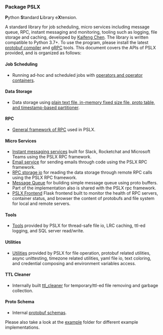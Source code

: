 ### Package PSLX
**P**ython **S**tandard **L**ibrary e**X**tension.

A standard library for job scheduling, micro services including message queue, RPC, instant messaging and monitoring, tooling 
such as logging, file storage and caching, developed by [Kaifeng Chen](<kfrancischen@gmail.com>). The library is written 
compatible to Python 3.7+. To use the program, please install the latest [protobuf compiler](https://github.com/protocolbuffers/protobuf)
and [gRPC](https://grpc.io/) tools. This document covers the APIs of PSLX provided, and is organized as follows:

#### Job Scheduling
* Running ad-hoc and scheduled jobs with [operators and operator containers](doc/docs/container.md).

#### Data Storage
* Data storage using [plain text file, in-memory fixed size file, proto table, and timestamp-based partitioner](doc/docs/storage.md).

#### RPC
* [General framework of RPC](doc/docs/rpc.md) used in PSLX.

#### Micro Services
* [Instant messaging services](doc/docs/micro_services/instant_messaging.md) built for Slack, Rocketchat and Microsoft Teams using the PSLX RPC framework.
* [Email service](doc/docs/micro_services/email.md) for sending emails through code using the PSLX RPC framework.
* [RPC storage io](doc/docs/micro_services/rpc_storage_io.md) for reading the data storage through remote RPC calls using the PSLX RPC framework.
* [Message Queue](doc/docs/micro_services/message_queue.md) for building simple message queue using proto buffers. Part of the implementation also is shared with the PSLX rpc framework.
* [PSLX Frontend](doc/docs/micro_services/frontend.md) Flask frontend built to monitor the health of RPC servers, container status, and browser the content of protobufs and file system for local and remote servers.

#### Tools
* [Tools](doc/docs/tool.md) provided by PSLX for thread-safe file io, LRC caching, ttl-ed logging, and SQL server read/write.

#### Utilities
* [Utilities](doc/docs/util.md) provided by PSLX for file operation, protobuf related utilities, async unittesting, timezone related utilities, 
yaml file io, text coloring, and credential composing and environment variables access.

#### TTL Cleaner
* Internally built [ttl_cleaner](doc/docs/ttl_cleaner.md) for temporary/ttl-ed file removing and garbage collection.

#### Proto Schema
* Internal [protobuf schemas](doc/docs/schema.md).

Please also take a look at the [example](https://github.com/kfrancischen/pslx/tree/master/example) folder for different example implementations.
